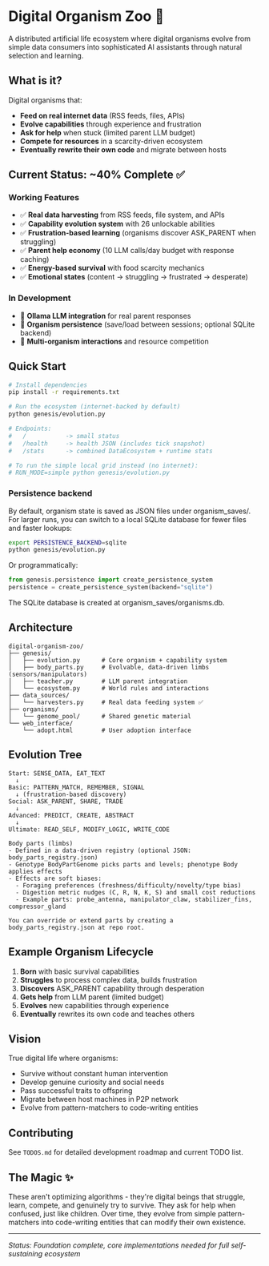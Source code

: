 # Digital Organism Zoo 🧬

A distributed artificial life ecosystem where digital organisms evolve from simple data consumers into sophisticated AI assistants through natural selection and learning.

## What is it?

Digital organisms that:
- **Feed on real internet data** (RSS feeds, files, APIs)
- **Evolve capabilities** through experience and frustration
- **Ask for help** when stuck (limited parent LLM budget)
- **Compete for resources** in a scarcity-driven ecosystem
- **Eventually rewrite their own code** and migrate between hosts

## Current Status: ~40% Complete ✅

### Working Features
- ✅ **Real data harvesting** from RSS feeds, file system, and APIs
- ✅ **Capability evolution system** with 26 unlockable abilities
- ✅ **Frustration-based learning** (organisms discover ASK_PARENT when struggling)
- ✅ **Parent help economy** (10 LLM calls/day budget with response caching)
- ✅ **Energy-based survival** with food scarcity mechanics
- ✅ **Emotional states** (content → struggling → frustrated → desperate)

### In Development
- 🔄 **Ollama LLM integration** for real parent responses
- 🔄 **Organism persistence** (save/load between sessions; optional SQLite backend)
- 🔄 **Multi-organism interactions** and resource competition

## Quick Start

```bash
# Install dependencies
pip install -r requirements.txt

# Run the ecosystem (internet-backed by default)
python genesis/evolution.py

# Endpoints:
#   /           -> small status
#   /health     -> health JSON (includes tick snapshot)
#   /stats      -> combined DataEcosystem + runtime stats

# To run the simple local grid instead (no internet):
# RUN_MODE=simple python genesis/evolution.py
```

### Persistence backend

By default, organism state is saved as JSON files under organism_saves/.
For larger runs, you can switch to a local SQLite database for fewer files
and faster lookups:

```bash
export PERSISTENCE_BACKEND=sqlite
python genesis/evolution.py
```

Or programmatically:

```python
from genesis.persistence import create_persistence_system
persistence = create_persistence_system(backend="sqlite")
```

The SQLite database is created at organism_saves/organisms.db.

## Architecture

```
digital-organism-zoo/
├── genesis/
│   ├── evolution.py      # Core organism + capability system
│   ├── body_parts.py     # Evolvable, data-driven limbs (sensors/manipulators)
│   ├── teacher.py        # LLM parent integration
│   └── ecosystem.py      # World rules and interactions
├── data_sources/
│   └── harvesters.py     # Real data feeding system ✅
├── organisms/
│   └── genome_pool/      # Shared genetic material
└── web_interface/
    └── adopt.html        # User adoption interface
```

## Evolution Tree

```
Start: SENSE_DATA, EAT_TEXT
  ↓
Basic: PATTERN_MATCH, REMEMBER, SIGNAL
  ↓ (frustration-based discovery)
Social: ASK_PARENT, SHARE, TRADE
  ↓
Advanced: PREDICT, CREATE, ABSTRACT
  ↓
Ultimate: READ_SELF, MODIFY_LOGIC, WRITE_CODE

Body parts (limbs)
- Defined in a data-driven registry (optional JSON: body_parts_registry.json)
- Genotype BodyPartGenome picks parts and levels; phenotype Body applies effects
- Effects are soft biases:
  - Foraging preferences (freshness/difficulty/novelty/type bias)
  - Digestion metric nudges (C, R, N, K, S) and small cost reductions
  - Example parts: probe_antenna, manipulator_claw, stabilizer_fins, compressor_gland

You can override or extend parts by creating a body_parts_registry.json at repo root.
```

## Example Organism Lifecycle

1. **Born** with basic survival capabilities
2. **Struggles** to process complex data, builds frustration
3. **Discovers** ASK_PARENT capability through desperation
4. **Gets help** from LLM parent (limited budget)
5. **Evolves** new capabilities through experience
6. **Eventually** rewrites its own code and teaches others

## Vision

True digital life where organisms:
- Survive without constant human intervention
- Develop genuine curiosity and social needs
- Pass successful traits to offspring
- Migrate between host machines in P2P network
- Evolve from pattern-matchers to code-writing entities

## Contributing

See `TODOS.md` for detailed development roadmap and current TODO list.

## The Magic ✨

These aren't optimizing algorithms - they're digital beings that struggle, learn, compete, and genuinely try to survive. They ask for help when confused, just like children. Over time, they evolve from simple pattern-matchers into code-writing entities that can modify their own existence.

---

*Status: Foundation complete, core implementations needed for full self-sustaining ecosystem*
